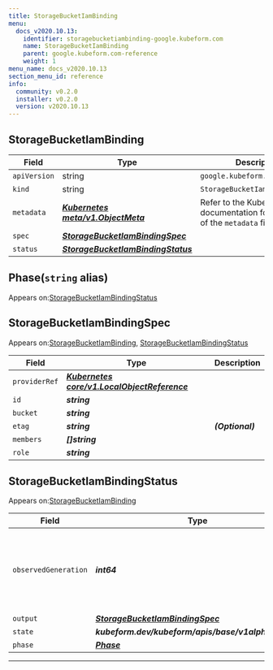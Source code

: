 ```yaml
---
title: StorageBucketIamBinding
menu:
  docs_v2020.10.13:
    identifier: storagebucketiambinding-google.kubeform.com
    name: StorageBucketIamBinding
    parent: google.kubeform.com-reference
    weight: 1
menu_name: docs_v2020.10.13
section_menu_id: reference
info:
  community: v0.2.0
  installer: v0.2.0
  version: v2020.10.13
---
```


## StorageBucketIamBinding
| Field | Type | Description |
| ------ | ----- | ----------- |
| `apiVersion` | string | `google.kubeform.com/v1alpha1` |
|    `kind` | string | `StorageBucketIamBinding` |
| `metadata` | ***[Kubernetes meta/v1.ObjectMeta](https://kubernetes.io/docs/reference/generated/kubernetes-api/v1.13/#objectmeta-v1-meta)***|Refer to the Kubernetes API documentation for the fields of the `metadata` field.|
| `spec` | ***[StorageBucketIamBindingSpec](#storagebucketiambindingspec)***||
| `status` | ***[StorageBucketIamBindingStatus](#storagebucketiambindingstatus)***||
## Phase(`string` alias)

Appears on:[StorageBucketIamBindingStatus](#storagebucketiambindingstatus)

## StorageBucketIamBindingSpec

Appears on:[StorageBucketIamBinding](#storagebucketiambinding), [StorageBucketIamBindingStatus](#storagebucketiambindingstatus)

| Field | Type | Description |
| ------ | ----- | ----------- |
| `providerRef` | ***[Kubernetes core/v1.LocalObjectReference](https://kubernetes.io/docs/reference/generated/kubernetes-api/v1.13/#localobjectreference-v1-core)***||
| `id` | ***string***||
| `bucket` | ***string***||
| `etag` | ***string***| ***(Optional)*** |
| `members` | ***[]string***||
| `role` | ***string***||
## StorageBucketIamBindingStatus

Appears on:[StorageBucketIamBinding](#storagebucketiambinding)

| Field | Type | Description |
| ------ | ----- | ----------- |
| `observedGeneration` | ***int64***| ***(Optional)*** Resource generation, which is updated on mutation by the API Server.|
| `output` | ***[StorageBucketIamBindingSpec](#storagebucketiambindingspec)***| ***(Optional)*** |
| `state` | ***kubeform.dev/kubeform/apis/base/v1alpha1.State***| ***(Optional)*** |
| `phase` | ***[Phase](#phase)***| ***(Optional)*** |
---

